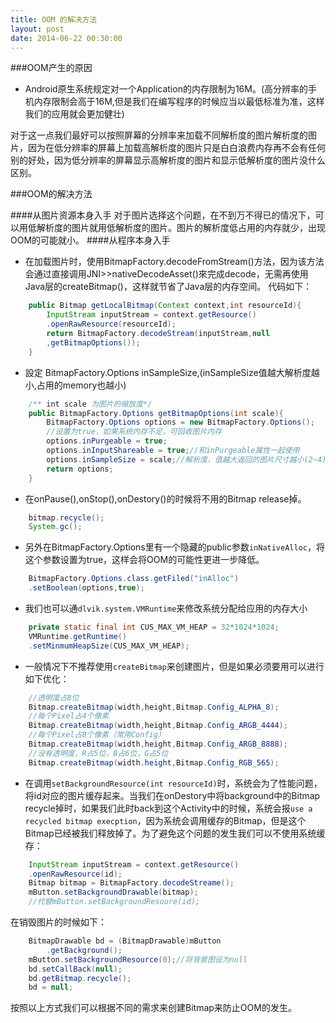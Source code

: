 ```yaml
---
title: OOM 的解决方法
layout: post
date: 2014-06-22 00:30:00
---
```

###OOM产生的原因
+ Android原生系统规定对一个Application的内存限制为16M。(高分辨率的手机内存限制会高于16M,但是我们在编写程序的时候应当以最低标准为准，这样我们的应用就会更加健壮)

对于这一点我们最好可以按照屏幕的分辨率来加载不同解析度的图片解析度的图片，因为在低分辨率的屏幕上加载高解析度的图片只是白白浪费内存再不会有任何别的好处，因为低分辨率的屏幕显示高解析度的图片和显示低解析度的图片没什么区别。

###OOM的解决方法

####从图片资源本身入手
对于图片选择这个问题，在不到万不得已的情况下，可以用低解析度的图片就用低解析度的图片。图片的解析度低占用的内存就少，出现OOM的可能就小。
####从程序本身入手

+ 在加载图片时，使用BitmapFactory.decodeFromStream()方法，因为该方法会通过直接调用JNI>>nativeDecodeAsset()來完成decode，无需再使用Java层的createBitmap()，这样就节省了Java层的内存空间。
代码如下：

```java
    public Bitmap getLocalBitmap(Context context,int resourceId){
        InputStream inputStream = context.getResource()
        .openRawResource(resourceId);
        return BitmapFactory.decodeStream(inputStream,null
        ,getBitmapOptions());
    }
```

+ 設定 BitmapFactory.Options inSampleSize,(inSampleSize值越大解析度越小,占用的memory也越小)

```java
    /** int scale 为图片的缩放度*/
    public BitmapFactory.Options getBitmapOptions(int scale){
        BitmapFactory.Options options = new BitmapFactory.Options();
        //设置为true，如果系统内存不足，可回收图片内存
        options.inPurgeable = true; 
        options.inInputShareable = true;//和inPurgeable属性一起使用
        options.inSampleSize = scale;//解析度，值越大返回的图片尺寸越小(2~4)
        return options;
    }
```
+ 在onPause(),onStop(),onDestory()的时候将不用的Bitmap release掉。

```java
    bitmap.recycle(); 
    System.gc();
```

+ 另外在BitmapFactory.Options里有一个隐藏的public参数`inNativeAlloc`，将这个参数设置为true，这样会将OOM的可能性更进一步降低。

```java
    BitmapFactory.Options.class.getFiled("inAlloc")
    .setBoolean(options,true);
```
+ 我们也可以通`dlvik.system.VMRuntime`来修改系统分配给应用的内存大小

```java
    private static final int CUS_MAX_VM_HEAP = 32*1024*1024;
    VMRuntime.getRuntime()
    .setMinmumHeapSize(CUS_MAX_VM_HEAP);
```
+ 一般情况下不推荐使用`createBitmap`来创建图片，但是如果必须要用可以进行如下优化：

```java
    //透明度占8位
    Bitmap.createBitmap(width,height,Bitmap.Config_ALPHA_8);
    //每个Pixel占4个像素
    Bitmap.createBitmap(width,height,Bitmap.Config_ARGB_4444);
    //每个Pixel占8个像素（常用Config）
    Bitmap.createBitmap(width,height,Bitmap.Config_ARGB_8888);
    //没有透明度，R占5位，B占6位，G占5位
    Bitmap.createBitmap(width.height,Bitmap.Config_RGB_565);
```

+ 在调用`setBackgroundResource(int resourceId)`时，系统会为了性能问题，将id对应的图片缓存起来。当我们在onDestory中将background中的Bitmap recycle掉时，如果我们此时back到这个Activity中的时候，系统会报`use a recycled bitmap execption`，因为系统会调用缓存的Bitmap，但是这个Bitmap已经被我们释放掉了。为了避免这个问题的发生我们可以不使用系统缓存：

```java
	InputStream inputStream = context.getResource()
	.openRawResource(id);
	Bitmap bitmap = BitmapFactory.decodeStreame();
	mButton.setBackgroundDrawable(bitmap);
	//代替mButton.setBackgroundResoure(id);
```
在销毁图片的时候如下：

```java
	BitmapDrawable bd = (BitmapDrawable)mButton
		.getBackground();
	mButton.setBackgroundResource(0);//将背景图设为null
	bd.setCallBack(null);
	bd.getBitmap.recycle();
	bd = null;
```

按照以上方式我们可以根据不同的需求来创建Bitmap来防止OOM的发生。
